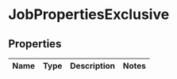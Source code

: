 

# JobPropertiesExclusive


## Properties

| Name | Type | Description | Notes |
|------------ | ------------- | ------------- | -------------|



